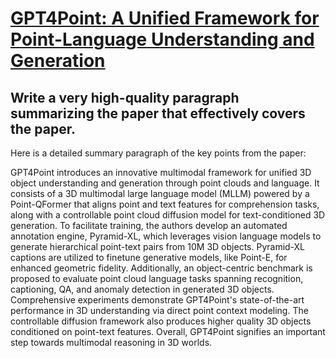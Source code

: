 # [GPT4Point: A Unified Framework for Point-Language Understanding and   Generation](https://arxiv.org/abs/2312.02980)

## Write a very high-quality paragraph summarizing the paper that effectively covers the paper.

 Here is a detailed summary paragraph of the key points from the paper:

GPT4Point introduces an innovative multimodal framework for unified 3D object understanding and generation through point clouds and language. It consists of a 3D multimodal large language model (MLLM) powered by a Point-QFormer that aligns point and text features for comprehension tasks, along with a controllable point cloud diffusion model for text-conditioned 3D generation. To facilitate training, the authors develop an automated annotation engine, Pyramid-XL, which leverages vision language models to generate hierarchical point-text pairs from 10M 3D objects. Pyramid-XL captions are utilized to finetune generative models, like Point-E, for enhanced geometric fidelity. Additionally, an object-centric benchmark is proposed to evaluate point cloud language tasks spanning recognition, captioning, QA, and anomaly detection in generated 3D objects. Comprehensive experiments demonstrate GPT4Point's state-of-the-art performance in 3D understanding via direct point context modeling. The controllable diffusion framework also produces higher quality 3D objects conditioned on point-text features. Overall, GPT4Point signifies an important step towards multimodal reasoning in 3D worlds.
